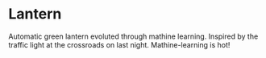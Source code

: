# Lantern
Automatic green lantern evoluted through mathine learning.
Inspired by the traffic light at the crossroads on last night.
Mathine-learning is hot!
